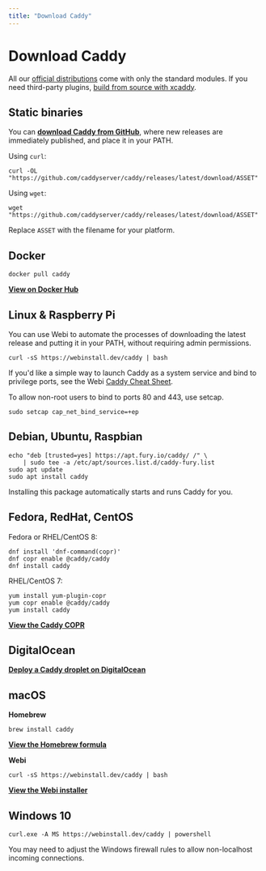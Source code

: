 ```yaml
---
title: "Download Caddy"
---
```


# Download Caddy

All our [official distributions](https://github.com/caddyserver/dist) come with only the standard modules. If you need third-party plugins, [build from source with xcaddy](/docs/build#xcaddy).



## Static binaries

You can **[download Caddy from GitHub](https://github.com/caddyserver/caddy/releases)**, where new releases are immediately published, and place it in your PATH.

Using `curl`:

<pre><code class="cmd"><span class="bash">curl -OL "https://github.com/caddyserver/caddy/releases/latest/download/ASSET"</span></code></pre>

Using `wget`:

<pre><code class="cmd"><span class="bash">wget "https://github.com/caddyserver/caddy/releases/latest/download/ASSET"</span></code></pre>


Replace `ASSET` with the filename for your platform.


## Docker

<pre><code class="cmd bash">docker pull caddy</code></pre>

[**View on Docker Hub**](https://hub.docker.com/_/caddy)


## Linux & Raspberry Pi

You can use Webi to automate the processes of downloading the latest release and putting it
in your PATH, without requiring admin permissions.

<pre><code class="cmd bash">curl -sS https://webinstall.dev/caddy | bash</code></pre>

If you'd like a simple way to launch Caddy as a system service and bind to privilege ports,
see the Webi [Caddy Cheat Sheet](https://webinstall.dev/caddy).

To allow non-root users to bind to ports 80 and 443, use setcap.

```
sudo setcap cap_net_bind_service=+ep
```

## Debian, Ubuntu, Raspbian

<pre><code class="cmd"><span class="bash">echo "deb [trusted=yes] https://apt.fury.io/caddy/ /" \
    | sudo tee -a /etc/apt/sources.list.d/caddy-fury.list</span>
<span class="bash">sudo apt update</span>
<span class="bash">sudo apt install caddy</span></code></pre>

Installing this package automatically starts and runs Caddy for you.


## Fedora, RedHat, CentOS

Fedora or RHEL/CentOS 8:

<pre><code class="cmd"><span class="bash">dnf install 'dnf-command(copr)'</span>
<span class="bash">dnf copr enable @caddy/caddy</span>
<span class="bash">dnf install caddy</span></code></pre>

RHEL/CentOS 7:

<pre><code class="cmd"><span class="bash">yum install yum-plugin-copr</span>
<span class="bash">yum copr enable @caddy/caddy</span>
<span class="bash">yum install caddy</span></code></pre>

[**View the Caddy COPR**](https://copr.fedorainfracloud.org/coprs/g/caddy/caddy/)


## DigitalOcean

[**Deploy a Caddy droplet on DigitalOcean**](https://marketplace.digitalocean.com/apps/caddy)


## macOS

**Homebrew**

<pre><code class="cmd bash">brew install caddy</code></pre>

[**View the Homebrew formula**](https://formulae.brew.sh/formula/caddy)

**Webi**

<pre><code class="cmd bash">curl -sS https://webinstall.dev/caddy | bash</code></pre>

[**View the Webi installer**](https://github.com/webinstall/webi-installers/tree/master/caddy)

## Windows 10

<pre><code class="cmd pwsh">curl.exe -A MS https://webinstall.dev/caddy | powershell</code></pre>

You may need to adjust the Windows firewall rules to allow non-localhost incoming connections.
